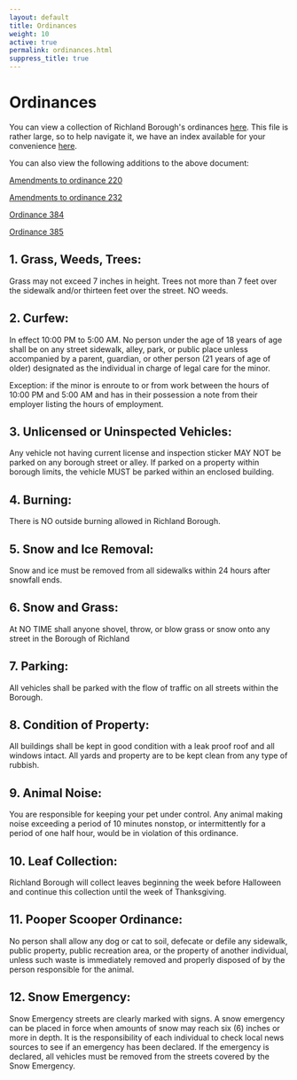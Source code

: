 ```yaml
---
layout: default
title: Ordinances
weight: 10
active: true
permalink: ordinances.html
suppress_title: true
---
```


<script>
  mixpanel.track("Ordinances Page");
</script>

# Ordinances

You can view a collection of Richland Borough's ordinances <a href="http://static.richlandborough.org.s3.amazonaws.com/ordinances.pdf">here</a>.
This file is rather large, so to help navigate it, we have an index available for your convenience [here](./files/OrdinanceLog.pdf).

You can also view the following additions to the above document:

[Amendments to ordinance 220](./files/ord220.pdf)

[Amendments to ordinance 232](./files/ord232.pdf)

[Ordinance 384](./files/ord384.pdf)

[Ordinance 385](./files/ord385.pdf)

## 1. Grass, Weeds, Trees:

Grass may not exceed 7 inches in height. Trees not more than 7 feet over the sidewalk and/or thirteen feet over the street. NO weeds.

## 2. Curfew:

In effect 10:00 PM to 5:00 AM. No person under the age of 18 years of age shall be on any street sidewalk, alley, park, or public place unless accompanied by a parent, guardian, or other person (21 years of age of older) designated as the individual in charge of legal care for the minor.

Exception: if the minor is enroute to or from work between the hours of 10:00 PM and 5:00 AM and has in their possession a note from their employer listing the hours of employment.

## 3. Unlicensed or Uninspected Vehicles:

Any vehicle not having current license and inspection sticker MAY NOT be parked on any borough street or alley. If parked on a property within borough limits, the vehicle MUST be parked within an enclosed building.

## 4. Burning:

There is NO outside burning allowed in Richland Borough.

## 5. Snow and Ice Removal:

Snow and ice must be removed from all sidewalks within 24 hours after snowfall ends.

## 6. Snow and Grass:

At NO TIME shall anyone shovel, throw, or blow grass or snow onto any street in the Borough of Richland

## 7. Parking:

All vehicles shall be parked with the flow of traffic on all streets within the Borough.

## 8. Condition of Property:

All buildings shall be kept in good condition with a leak proof roof and all windows intact. All yards and property are to be kept clean from any type of rubbish.

## 9. Animal Noise:

You are responsible for keeping your pet under control. Any animal making noise exceeding a period of 10 minutes nonstop, or intermittently for a period of one half hour, would be in violation of this ordinance.

## 10. Leaf Collection:

Richland Borough will collect leaves beginning the week before Halloween and continue this collection until the week of Thanksgiving.

## 11. Pooper Scooper Ordinance:

No person shall allow any dog or cat to soil, defecate or defile any sidewalk, public property, public recreation area, or the property of another individual, unless such waste is immediately removed and properly disposed of by the person responsible for the animal.

## 12. Snow Emergency:

Snow Emergency streets are clearly marked with signs. A snow emergency can be placed in force when amounts of snow may reach six (6) inches or more in depth. It is the responsibility of each individual to check local news sources to see if an emergency has been declared. If the emergency is declared, all vehicles must be removed from the streets covered by the Snow Emergency.

